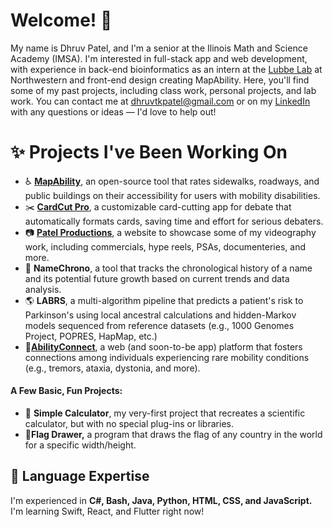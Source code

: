 # Welcome! 👋

My name is Dhruv Patel, and I'm a senior at the Ilinois Math and Science Academy (IMSA). I'm interested in full-stack app and web development, with experience in back-end bioinformatics as an intern at the [Lubbe Lab](https://labs.feinberg.northwestern.edu/lubbe/) at Northwestern and front-end design creating MapAbility. Here, you'll find some of my past projects, including class work, personal projects, and lab work. You can contact me at dhruvtkpatel@gmail.com or on my [LinkedIn](https://www.linkedin.com/in/dhruvtpatel/) with any questions or ideas — I'd love to help out!

# ✨ Projects I've Been Working On

- ♿ [**MapAbility**](https://github.com/dhruvtpatel/MapAbility), an open-source tool that rates sidewalks, roadways, and public buildings on their accessibility for users with mobility disabilities.
- ✂️ [**CardCut Pro**](https://github.com/dhruvtpatel/CardCutPro), a customizable card-cutting app for debate that automatically formats cards, saving time and effort for serious debaters.
- 📷 [**Patel Productions**](https://github.com/dhruvtpatel/PatelProductions), a website to showcase some of my videography work, including commercials, hype reels, PSAs, documenteries, and more.
- 👶 **NameChrono**, a tool that tracks the chronological history of a name and its potential future growth based on current trends and data analysis.
- 🌎 **LABRS**, a multi-algorithm pipeline that predicts a patient's risk to Parkinson's using local ancestral calculations and hidden-Markov models sequenced from reference datasets (e.g., 1000 Genomes Project, POPRES, HapMap, etc.)
- 👭[**AbilityConnect**](https://qob.jlx.mybluehost.me/), a web (and soon-to-be app) platform that fosters connections among individuals experiencing rare mobility conditions (e.g., tremors, ataxia, dystonia, and more).


#### A Few Basic, Fun Projects:

- 🧮 **Simple Calculator**, my very-first project that recreates a scientific calculator, but with no special plug-ins or libraries.
- 🚩**Flag Drawer,** a program that draws the flag of any country in the world for a specific width/height.

## 🌱 Language Expertise

I'm experienced in **C#, Bash, Java, Python, HTML, CSS, and JavaScript.** I'm learning Swift, React, and Flutter right now!
